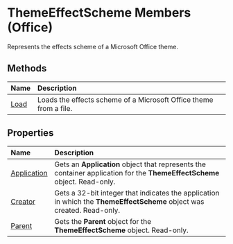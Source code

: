 
# ThemeEffectScheme Members (Office)
Represents the effects scheme of a Microsoft Office theme.

## Methods



|**Name**|**Description**|
|:-----|:-----|
| [Load](9bf428f7-bda8-c6d7-1688-05466f242280.md)|Loads the effects scheme of a Microsoft Office theme from a file.|

## Properties



|**Name**|**Description**|
|:-----|:-----|
| [Application](9308a820-3a62-1b7e-e137-74bf17c102c3.md)|Gets an  **Application** object that represents the container application for the **ThemeEffectScheme** object. Read-only.|
| [Creator](97e31f94-3d2a-9b7b-8249-fe952e4187f7.md)|Gets a 32-bit integer that indicates the application in which the  **ThemeEffectScheme** object was created. Read-only.|
| [Parent](21d780ac-bc73-4f0c-2ab8-2dc0bc4636a9.md)|Gets the  **Parent** object for the **ThemeEffectScheme** object. Read-only.|
